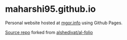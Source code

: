 # maharshi95.github.io
 Personal website hosted at [mgor.info](https://mgor.info) using Github Pages.
 
[Source repo](https://github.com/maharshi95/al-folio) forked from [alshedivat/al-folio](https://github.com/alshedivat/al-folio)
